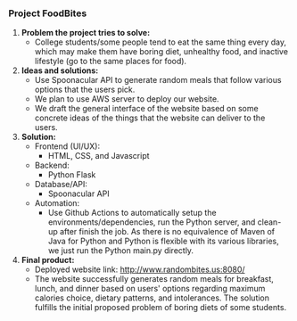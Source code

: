 ### Project FoodBites
1. **Problem the project tries to solve:**
    - College students/some people tend to eat the same thing every day, which may make them have boring diet, unhealthy food, and inactive lifestyle (go to the same places for food).
2. **Ideas and solutions:**
    - Use Spoonacular API to generate random meals that follow various options that the users pick.
    - We plan to use AWS server to deploy our website.
    - We draft the general interface of the website based on some concrete ideas of the things that the website can deliver to the users.
3. **Solution:**
    - Frontend (UI/UX):
        -  HTML, CSS, and Javascript
    - Backend:
        - Python Flask
    - Database/API:
        - Spoonacular API
    - Automation:
        - Use Github Actions to automatically setup the environments/dependencies, run the Python server, and clean-up after finish the job. As there is no equivalence of Maven of Java for Python and Python is flexible with its various libraries, we just run the Python main.py directly.
3. **Final product:**
    - Deployed website link: http://www.randombites.us:8080/
    - The website successfully generates random meals for breakfast, lunch, and dinner based on users' options regarding maximum calories choice, dietary patterns, and intolerances. The solution fulfills the initial proposed problem of boring diets of some students.